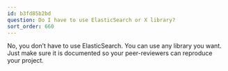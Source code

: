 ```yaml
---
id: b3fd85b2bd
question: Do I have to use ElasticSearch or X library?
sort_order: 660
---
```


No, you don’t have to use ElasticSearch. You can use any library you want. Just make sure it is documented so your peer-reviewers can reproduce your project.